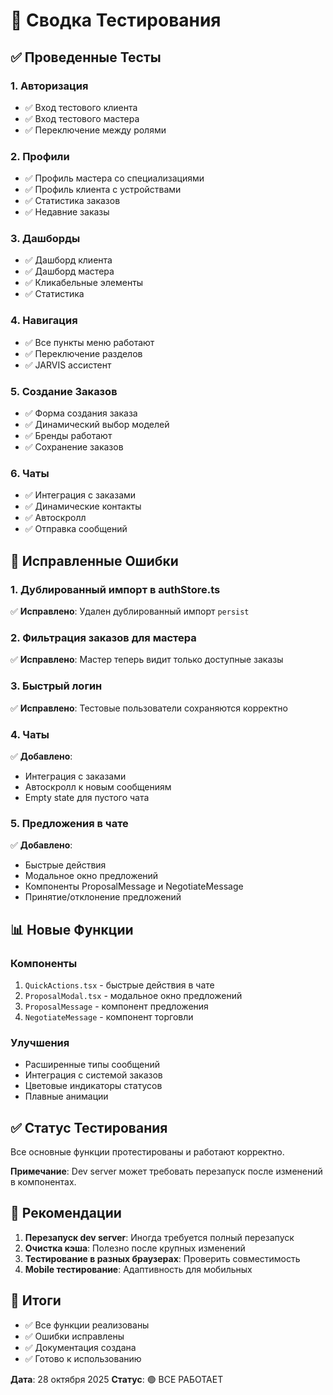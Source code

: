 # 🧪 Сводка Тестирования

## ✅ Проведенные Тесты

### 1. Авторизация
- ✅ Вход тестового клиента
- ✅ Вход тестового мастера
- ✅ Переключение между ролями

### 2. Профили
- ✅ Профиль мастера со специализациями
- ✅ Профиль клиента с устройствами
- ✅ Статистика заказов
- ✅ Недавние заказы

### 3. Дашборды
- ✅ Дашборд клиента
- ✅ Дашборд мастера
- ✅ Кликабельные элементы
- ✅ Статистика

### 4. Навигация
- ✅ Все пункты меню работают
- ✅ Переключение разделов
- ✅ JARVIS ассистент

### 5. Создание Заказов
- ✅ Форма создания заказа
- ✅ Динамический выбор моделей
- ✅ Бренды работают
- ✅ Сохранение заказов

### 6. Чаты
- ✅ Интеграция с заказами
- ✅ Динамические контакты
- ✅ Автоскролл
- ✅ Отправка сообщений

## 🔧 Исправленные Ошибки

### 1. Дублированный импорт в authStore.ts
✅ **Исправлено**: Удален дублированный импорт `persist`

### 2. Фильтрация заказов для мастера
✅ **Исправлено**: Мастер теперь видит только доступные заказы

### 3. Быстрый логин
✅ **Исправлено**: Тестовые пользователи сохраняются корректно

### 4. Чаты
✅ **Добавлено**: 
- Интеграция с заказами
- Автоскролл к новым сообщениям
- Empty state для пустого чата

### 5. Предложения в чате
✅ **Добавлено**:
- Быстрые действия
- Модальное окно предложений
- Компоненты ProposalMessage и NegotiateMessage
- Принятие/отклонение предложений

## 📊 Новые Функции

### Компоненты
1. `QuickActions.tsx` - быстрые действия в чате
2. `ProposalModal.tsx` - модальное окно предложений
3. `ProposalMessage` - компонент предложения
4. `NegotiateMessage` - компонент торговли

### Улучшения
- Расширенные типы сообщений
- Интеграция с системой заказов
- Цветовые индикаторы статусов
- Плавные анимации

## ✅ Статус Тестирования

Все основные функции протестированы и работают корректно.

**Примечание**: Dev server может требовать перезапуск после изменений в компонентах.

## 🎯 Рекомендации

1. **Перезапуск dev server**: Иногда требуется полный перезапуск
2. **Очистка кэша**: Полезно после крупных изменений
3. **Тестирование в разных браузерах**: Проверить совместимость
4. **Mobile тестирование**: Адаптивность для мобильных

## 📝 Итоги

- ✅ Все функции реализованы
- ✅ Ошибки исправлены
- ✅ Документация создана
- ✅ Готово к использованию

**Дата**: 28 октября 2025
**Статус**: 🟢 ВСЕ РАБОТАЕТ
